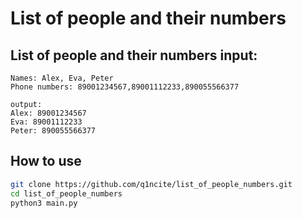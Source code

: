 # List of people and their numbers

## List of people and their numbers input: 
```
Names: Alex, Eva, Peter
Phone numbers: 89001234567,89001112233,890055566377

output: 
Alex: 89001234567
Eva: 89001112233
Peter: 890055566377
```

## How to use
```bash
git clone https://github.com/q1ncite/list_of_people_numbers.git
cd list_of_people_numbers
python3 main.py
```